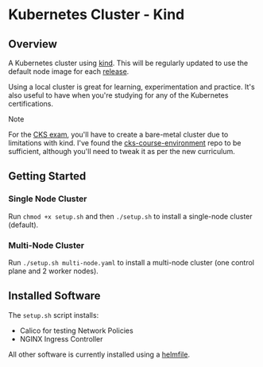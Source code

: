 # Kubernetes Cluster - Kind

## Overview

A Kubernetes cluster using [kind](./setup.sh). This will be regularly updated to use the default node image for each [release](https://github.com/kubernetes-sigs/kind/releases).

Using a local cluster is great for learning, experimentation and practice. It's also useful to have when you're studying for any of the Kubernetes certifications.

> [!NOTE]
> For the [CKS exam](https://training.linuxfoundation.org/certification/certified-kubernetes-security-specialist/), you'll have to create a bare-metal cluster due to limitations with kind. I've found the [cks-course-environment](https://github.com/killer-sh/cks-course-environment/tree/master) repo to be sufficient, although you'll need to tweak it as per the new curriculum.

## Getting Started

### Single Node Cluster

Run `chmod +x setup.sh` and then `./setup.sh` to install a single-node cluster (default).

### Multi-Node Cluster

Run `./setup.sh multi-node.yaml` to install a multi-node cluster (one control plane and 2 worker nodes).

## Installed Software

The `setup.sh` script installs:

- Calico for testing Network Policies
- NGINX Ingress Controller

All other software is currently installed using a [helmfile](helmfile.yaml).

